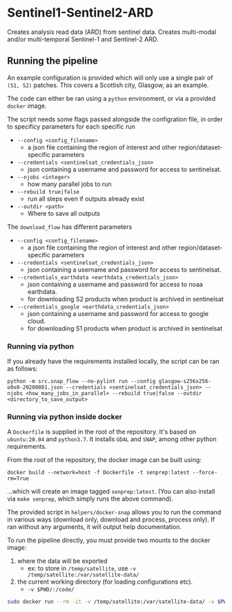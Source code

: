 # Sentinel1-Sentinel2-ARD

Creates analysis read data (ARD) from sentinel data. Creates multi-modal and/or
multi-temporal Sentinel-1 and Sentinel-2 ARD.

## Running the pipeline

An example configuration is provided which will only use a single pair of
`(S1, S2)` patches. This covers a Scottish city, Glasgow, as an example.

The code can either be ran using a `python` environment, or via a provided
`docker` image.

The script needs some flags passed alongside the configration file, in order to
specificy parameters for each specific run

-   `--config <config_filename>`
    -   a json file containing the region of interest and other
        region/dataset-specific parameters
-   `--credentials <sentinelsat_credentials_json>`
    -   json containing a username and password for access to sentinelsat.
-   `--njobs <integer>`
    -   how many parallel jobs to run
-   `--rebuild true|false`
    -   run all steps even if outputs already exist
-   `--outdir <path>`
    -   Where to save all outputs

The `download_flow` has different parameters

-   `--config <config_filename>`
    -   a json file containing the region of interest and other
        region/dataset-specific parameters
-   `--credentials <sentinelsat_credentials_json>`
    -   json containing a username and password for access to sentinelsat.
-   `--credentials_earthdata <earthdata_credentials_json>`
    -   json containing a username and password for access to noaa earthdata.
    -   for downloading S2 products when product is archived in sentinelsat
-   `--credentials_google <earthdata_credentials_json>`
    -   json containing a username and password for access to google cloud.
    -   for downloading S1 products when product is archived in sentinelsat

### Running via python

If you already have the requirements installed locally, the script can be ran as
follows:

`python -m src.snap_flow --no-pylint run --config glasgow-s256x256-o0x0-20200801.json --credentials <sentinelsat_credentials_json> --njobs <how_many_jobs_in_parallel> --rebuild true|false --outdir <directory_to_save_output>`

### Running via python inside docker

A `Dockerfile` is supplied in the root of the repository. It's based on
`ubuntu:20.04` and `python3.7`. It installs `GDAL` and `SNAP`, among other
python requirements.

From the root of the repository, the docker image can be built using:

`docker build --network=host -f Dockerfile -t senprep:latest --force-rm=True`

...which will create an image tagged `senprep:latest`. (You can also install via
`make senprep`, which simply runs the above command).

The provided script in `helpers/docker-snap` allows you to run the command in
various ways (download only, download and process, process only). If ran without
any arguments, it will output help documentation.

To run the pipeline directly, you must provide two mounts to the docker image:

1.  where the data will be exported
    -   ex: to store in `/temp/satellite`, use
        `-v /temp/satellite:/var/satellite-data/`
2.  the current working directory (for loading configurations etc).
    -   `-v $PWD/:/code/`

``` bash
sudo docker run --rm -it -v /temp/satellite:/var/satellite-data/ -v $PWD/:/code/ senprep:latest download_and_snap --credentials credentials.json --config configuration.json
```

